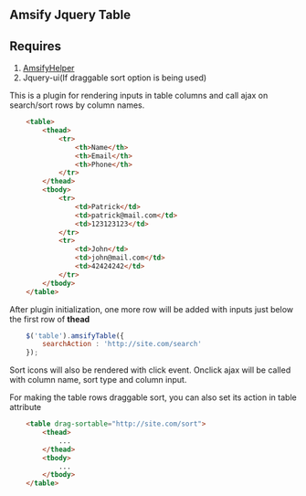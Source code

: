 Amsify Jquery Table
-------------------

## Requires
1. [AmsifyHelper](https://github.com/amsify42/jquery.amsify.helper)
2. Jquery-ui(If draggable sort option is being used)

This is a plugin for rendering inputs in table columns and call ajax on search/sort rows by column names.
```html
	<table>
		<thead>
			<tr>
				<th>Name</th>
				<th>Email</th>
				<th>Phone</th>
			</tr>
		</thead>
		<tbody>
			<tr>
				<td>Patrick</td>
				<td>patrick@mail.com</td>
				<td>123123123</td>
			</tr>
			<tr>
				<td>John</td>
				<td>john@mail.com</td>
				<td>42424242</td>
			</tr>
		</tbody>
	</table>
```

After plugin initialization, one more row will be added with inputs just below the first row of **thead**
```js
	$('table').amsifyTable({
		searchAction : 'http://site.com/search'
	});
```

Sort icons will also be rendered with click event. Onclick ajax will be called with column name, sort type and column input.
<br/>

For making the table rows draggable sort, you can also set its action in table attribute
```html
	<table drag-sortable="http://site.com/sort">
		<thead>
			...
		</thead>
		<tbody>
			...
		</tbody>
	</table>
```
